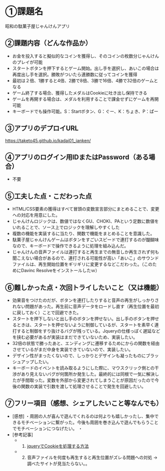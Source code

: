 # ①課題名
昭和の駄菓子屋じゃんけんアプリ

## ②課題内容（どんな作品か）
- お金を投入すると擬似的なコインを獲得し、そのコインの枚数分じゃんけんのプレイが可能
- スタートボタンを押下するとゲーム開始。出し手を選択し、あいこの場合は再度出し手を選択。勝敗がついたら連勝数に従ってコインを獲得
- 最初は２倍、1勝すると4倍、2勝で8倍、3勝で16倍、4勝で32倍のゲームとなる
- ゲーム終了する場合、獲得したメダルはCookieに吐き出し保持できる
- ゲームを再開する場合は、メダルを利用することで課金せずにゲームを再開可能
- キーボードでも操作可能。S：Startボタン、G：ぐー、K：ちょき、P：ぱー

## ③アプリのデプロイURL
https://taketo45.github.io/kadai01_janken/

## ④アプリのログイン用IDまたはPassword（ある場合）
- 不要

## ⑤工夫した点・こだわった点
- HTML/CSS要素の獲得はすべて冒頭の変数宣言部分にまとめることで、変更への対応を用意にした。
- じゃんけんロジックは、数値ではなくGU、CHOKI、PAという定数に数値をいれることで、ソース上でロジックを理解しやすくした
- 複数の機能を実装するに当たり、関数で機能をまとめることを意識した。
- 駄菓子屋じゃんけんゲームはボタンをすごいスピードで連打するのが醍醐味なので、キーボードで操作できるように処理を組み込んだ。
- じゃんけんの音声ファイルは連打すると再生までの無音しか再生されず何も聞こえない場合があるので、連打される可能性が高い「あいこ」のサウンドファイルは、再生開始位置をギリギリに変更するなどこだわった。（このためにDavinc Resolveをインストールしたｗ）

## ⑥難しかった点・次回トライしたいこと（又は機能）
- 効果音をつけたのだが、ボタンを連打したりすると音声の再生がしっかりされない問題があった。再生前に音声データをロードし直す（再生位置を最初に戻しておく）ことで回避できた。
- スタートを押下しないと出し手のボタンを押せない。出し手のボタンを押せるときは、スタートを押せないように制御しているが、スタートを素早く連打すると制御をすり抜けるバグが残っている。Jqueryの仕様っぽく遅延などを挟む必要があるが実装はまだできていないため、実装したい。
- 32倍の状態で勝ったあと、エンディングに遷移するためにからの関数を経由させているがまだ中身を実装できていないので、実装したい。
- デザイン性がまったくないので、しっかりとデザインも凝ったものにブラッシュアップしたい。
- キーボードのイベントを読み取るようにした際に、マウスクリック側との干渉があり見えないバグが何箇所か発生した。最終的には同根で一気に解決したが手間取った。変数を外部から変更されてしまうことが原因だったので今後の関数の実装で引数を渡して処理させることで発生を回避したい。

## ⑦フリー項目（感想、シェアしたいこと等なんでも）
- [感想]
 ・周囲の人が喜んで遊んでくれるのは何よりも嬉しかったし、集中できるモチベーションに繋がった。今後も周囲を巻き込んで遊んでもらうことでモチベーションにつなげたい。
 ・
- [参考記事]
  - 1. [jqueryでCookieを処理する方法](https://cruw.co.jp/blog/cookie-access/)
  - 2. 音声ファイルを何度も再生すると再生位置がズレる問題への対処 → 調べたサイトが見当たらない。。